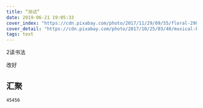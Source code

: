 ```yaml
---
title: “测试”
date: 2019-06-21 19:05:33
cover_index: "https://cdn.pixabay.com/photo/2017/11/29/09/55/floral-2985648_960_720.jpg"
cover_detail: "https://cdn.pixabay.com/photo/2017/10/25/03/40/musical-background-2886886_960_720.jpg"
tags: text
---
```


2读书法

改好



## 汇聚



```
45456
```





[^undefined]:人的